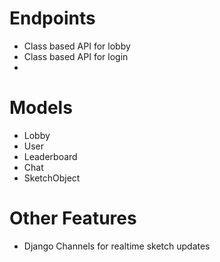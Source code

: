 # Endpoints
- Class based API for lobby
- Class based API for login
- 

# Models
- Lobby
- User
- Leaderboard
- Chat
- SketchObject

# Other Features
- Django Channels for realtime sketch updates

